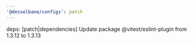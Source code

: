```yaml
---
'@desselbane/configs': patch
---
```


deps: [patch|dependencies] Update package @vitest/eslint-plugin from 1.3.12 to 1.3.13
